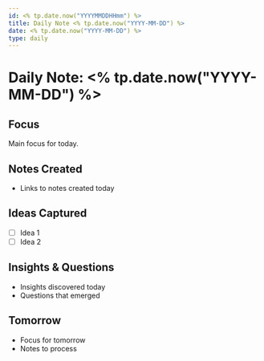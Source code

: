 ```yaml
---
id: <% tp.date.now("YYYYMMDDHHmm") %>
title: Daily Note <% tp.date.now("YYYY-MM-DD") %>
date: <% tp.date.now("YYYY-MM-DD") %>
type: daily
---
```


# Daily Note: <% tp.date.now("YYYY-MM-DD") %>

## Focus
Main focus for today.

## Notes Created
- Links to notes created today

## Ideas Captured
- [ ] Idea 1
- [ ] Idea 2

## Insights & Questions
- Insights discovered today
- Questions that emerged

## Tomorrow
- Focus for tomorrow
- Notes to process
